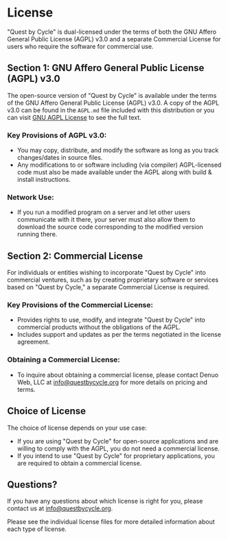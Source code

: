 # License

"Quest by Cycle" is dual-licensed under the terms of both the GNU Affero General Public License (AGPL) v3.0 and a separate Commercial License for users who require the software for commercial use.

## Section 1: GNU Affero General Public License (AGPL) v3.0

The open-source version of "Quest by Cycle" is available under the terms of the GNU Affero General Public License (AGPL) v3.0. A copy of the AGPL v3.0 can be found in the `AGPL.md` file included with this distribution or you can visit [GNU AGPL License](https://www.gnu.org/licenses/agpl-3.0.html) to see the full text.

### Key Provisions of AGPL v3.0:
- You may copy, distribute, and modify the software as long as you track changes/dates in source files.
- Any modifications to or software including (via compiler) AGPL-licensed code must also be made available under the AGPL along with build & install instructions.

### Network Use:
- If you run a modified program on a server and let other users communicate with it there, your server must also allow them to download the source code corresponding to the modified version running there.

## Section 2: Commercial License

For individuals or entities wishing to incorporate "Quest by Cycle" into commercial ventures, such as by creating proprietary software or services based on "Quest by Cycle," a separate Commercial License is required.

### Key Provisions of the Commercial License:
- Provides rights to use, modify, and integrate "Quest by Cycle" into commercial products without the obligations of the AGPL.
- Includes support and updates as per the terms negotiated in the license agreement.

### Obtaining a Commercial License:
- To inquire about obtaining a commercial license, please contact Denuo Web, LLC at [info@questbycycle.org](mailto:info@questbycycle.org) for more details on pricing and terms.

## Choice of License

The choice of license depends on your use case:
- If you are using "Quest by Cycle" for open-source applications and are willing to comply with the AGPL, you do not need a commercial license.
- If you intend to use "Quest by Cycle" for proprietary applications, you are required to obtain a commercial license.

## Questions?
If you have any questions about which license is right for you, please contact us at [info@questbycycle.org](mailto:info@questbycycle.org).

Please see the individual license files for more detailed information about each type of license.
